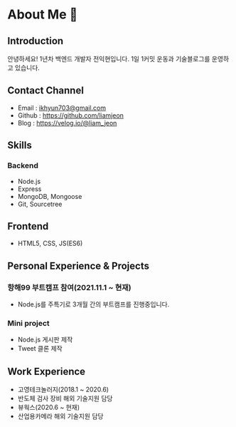 # About Me 👋
## Introduction
안녕하세요! 1년차 백엔드 개발자 전익현입니다.
1일 1커밋 운동과 기술블로그를 운영하고 있습니다.

## Contact Channel
- Email : ikhyun703@gmail.com
- Github : https://github.com/liamjeon
- Blog : https://velog.io/@liam_jeon

## Skills
### Backend
- Node.js
- Express
- MongoDB, Mongoose
- Git, Sourcetree

## Frontend
- HTML5, CSS, JS(ES6)

## Personal Experience & Projects
### 항해99 부트캠프 참여(2021.11.1 ~ 현재)
- Node.js를 주특기로 3개월 간의 부트캠프를 진행중입니다.

### Mini project
- Node.js 게시판 제작
- Tweet 클론 제작

## Work Experience
- 고영테크놀러지(2018.1 ~ 2020.6)
-   반도체 검사 장비 해외 기술지원 담당
- 뷰웍스(2020.6 ~ 현재)
-   산업용카메라 해외 기술지원 담당

<!--
**liamjeon/liamjeon** is a ✨ _special_ ✨ repository because its `README.md` (this file) appears on your GitHub profile.

Here are some ideas to get you started:

- 🔭 I’m currently working on ...
- 🌱 I’m currently learning ...
- 👯 I’m looking to collaborate on ...
- 🤔 I’m looking for help with ...
- 💬 Ask me about ...
- 📫 How to reach me: ...
- 😄 Pronouns: ...
- ⚡ Fun fact: ...
-->

